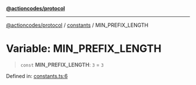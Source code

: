 [**@actioncodes/protocol**](../../README.md)

***

[@actioncodes/protocol](../../modules.md) / [constants](../README.md) / MIN\_PREFIX\_LENGTH

# Variable: MIN\_PREFIX\_LENGTH

> `const` **MIN\_PREFIX\_LENGTH**: `3` = `3`

Defined in: [constants.ts:6](https://github.com/otaprotocol/actioncodes/blob/8a4aa3018c6ed7e0af5268c1fef98a56ef85fed1/src/constants.ts#L6)
